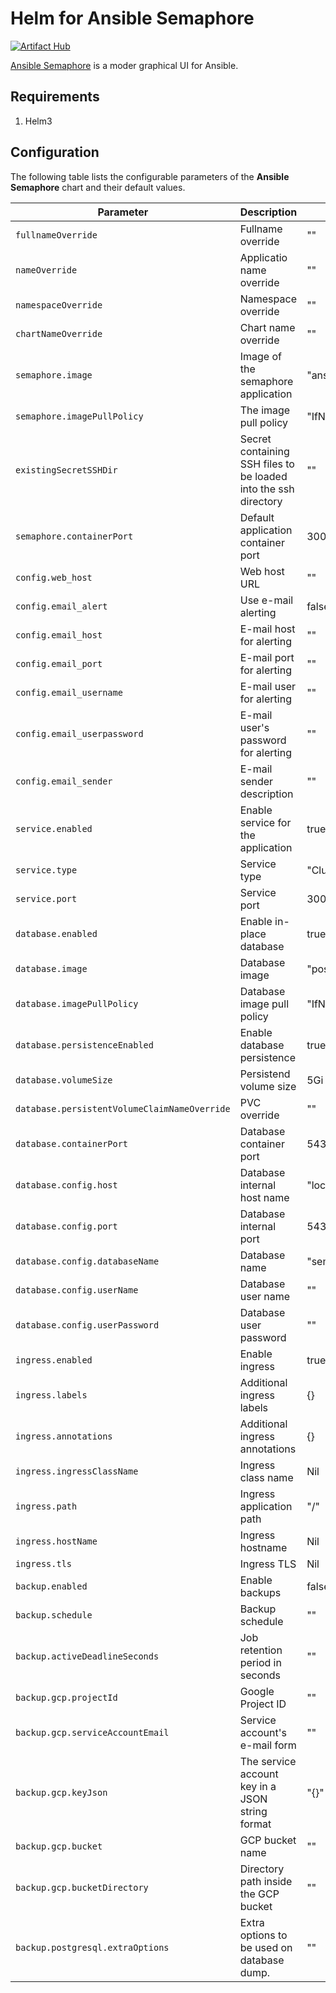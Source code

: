 # Helm for Ansible Semaphore
[![Artifact Hub](https://img.shields.io/endpoint?url=https://artifacthub.io/badge/repository/semaphore)](https://artifacthub.io/packages/search?repo=semaphore)

[Ansible Semaphore](https://ansible-semaphore.com/) is a moder graphical UI for Ansible.


## Requirements
1. Helm3


## Configuration

The following table lists the configurable parameters of the **Ansible Semaphore** chart and their default values.

| Parameter                             | Description                                   | Default                                                    |
| -------------------------------       | -------------------------------               | ---------------------------------------------------------- |
| `fullnameOverride`                    | Fullname override                             | ""                                           |
| `nameOverride`                        | Applicatio name override                      | ""                                           |
| `namespaceOverride`                   | Namespace override                            | ""                                           |
| `chartNameOverride`                   | Chart name override                           | ""                                           |
| `semaphore.image`                     | Image of the semaphore application            | "ansiblesemaphore/semaphore:v2.8.53" |
| `semaphore.imagePullPolicy`           | The image pull policy                         | "IfNotPresent" |
| `existingSecretSSHDir`                | Secret containing SSH files to be loaded into the ssh directory                         | "" |
| `semaphore.containerPort`             | Default application container port            | 3000 |
| `config.web_host`                     | Web host URL                                  | "" |
| `config.email_alert`                  | Use e-mail alerting                           | false |
| `config.email_host`                   | E-mail host for alerting                      | "" |
| `config.email_port`                   | E-mail port for alerting                      | "" |
| `config.email_username`               | E-mail user for alerting                      | "" |
| `config.email_userpassword`           | E-mail user's password for alerting           | "" |
| `config.email_sender`                 | E-mail sender description                     | "" |
| `service.enabled`                     | Enable service for the application            | true |
| `service.type`                        | Service type                                  | "ClusterIP" |
| `service.port`                        | Service port                                  | 3000 |
| `database.enabled`                    | Enable in-place database                      | true |
| `database.image`                      | Database image                                | "postgres:14-alpine" |
| `database.imagePullPolicy`            | Database image pull policy                    | "IfNotPresent" |
| `database.persistenceEnabled`         | Enable database persistence                   | true |
| `database.volumeSize`                 | Persistend volume size                        | 5Gi |
| `database.persistentVolumeClaimNameOverride`  | PVC override                          | "" |
| `database.containerPort`              | Database container port                       | 5432 |
| `database.config.host`                | Database internal host name                   | "localhost" |
| `database.config.port`                | Database internal port                        | 5432 |
| `database.config.databaseName`        | Database name                                 | "semaphore" |
| `database.config.userName`            | Database user name                            | "" |
| `database.config.userPassword`        | Database user password                        | "" |
| `ingress.enabled`                     | Enable ingress                                | true |
| `ingress.labels`                      | Additional ingress labels                     | {} |
| `ingress.annotations`                 | Additional ingress annotations                | {} |
| `ingress.ingressClassName`            | Ingress class name                            | Nil |
| `ingress.path`                        | Ingress application path                      | "/" |
| `ingress.hostName`                    | Ingress hostname                              | Nil |
| `ingress.tls`                         | Ingress TLS                                   | Nil |
| `backup.enabled`                      | Enable backups                                | false |
| `backup.schedule`                     | Backup schedule                               | "" |
| `backup.activeDeadlineSeconds`        | Job retention period in seconds               | "" |
| `backup.gcp.projectId`                | Google Project ID                             | "" |
| `backup.gcp.serviceAccountEmail`      | Service account's e-mail form                 | "" |
| `backup.gcp.keyJson`                  | The service account key in a JSON string format  | "{}" |
| `backup.gcp.bucket`                   | GCP bucket name                               | "" |
| `backup.gcp.bucketDirectory`          | Directory path inside the GCP bucket          | "" |
| `backup.postgresql.extraOptions`      | Extra options to be used on database dump.    | "" |
